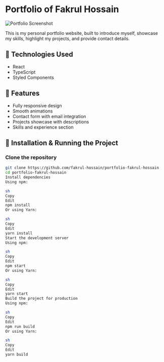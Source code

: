 # Portfolio of Fakrul Hossain

![Portfolio Screenshot](https://i.ibb.co.com/RWnRr1F/Screenshot-61.png)

This is my personal portfolio website, built to introduce myself, showcase my skills, highlight my projects, and provide contact details.

## 🚀 Technologies Used
- React
- TypeScript
- Styled Components

## 📌 Features
- Fully responsive design
- Smooth animations
- Contact form with email integration
- Projects showcase with descriptions
- Skills and experience section

## 🔧 Installation & Running the Project

### Clone the repository
```sh
git clone https://github.com/fakrul-hossain/portfolio-fakrul-hossain
cd portfolio-fakrul-hossain
Install dependencies
Using npm:

sh
Copy
Edit
npm install
Or using Yarn:

sh
Copy
Edit
yarn install
Start the development server
Using npm:

sh
Copy
Edit
npm start
Or using Yarn:

sh
Copy
Edit
yarn start
Build the project for production
Using npm:

sh
Copy
Edit
npm run build
Or using Yarn:

sh
Copy
Edit
yarn build